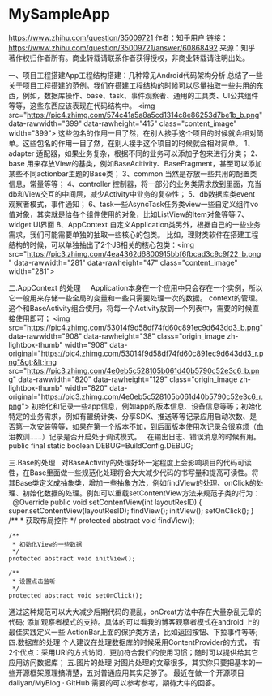 # MySampleApp

https://www.zhihu.com/question/35009721
作者：知乎用户
链接：https://www.zhihu.com/question/35009721/answer/60868492
来源：知乎
著作权归作者所有。商业转载请联系作者获得授权，非商业转载请注明出处。


一、项目工程搭建App工程结构搭建：几种常见Android代码架构分析 总结了一些关于项目工程搭建的范例。我们在搭建工程结构的时候可以尽量抽取一些共用的东西，例如，数据库操作、base、task、事件观察者、通用的工具类、UI公共组件等等，这些东西应该表现在代码结构中。
&lt;img src="https://pic4.zhimg.com/574c41a5a8a5cd1314c8e86253d7be1b_b.png" data-rawwidth="399" data-rawheight="415" class="content_image" width="399"&gt;
这些包名的作用一目了然，在别人接手这个项目的时候就会相对简单。这些包名的作用一目了然，在别人接手这个项目的时候就会相对简单。
1、adapter 适配器，如果业务复杂，根据不同的业务可以添加子包来进行分类；
2、base 用来存放View的基类，例如BaseAcitivity、BaseFragment，甚至可以添加某些不同actionbar主题的Base类；
3、common 当然是存放一些共用的配置类信息，常量等等；
4、controller 控制器，将一部分的业务类需求放到里面，充当db和View交互的中间层，减少Activity中业务的复杂性；
5、db数据库类event 观察者模式，事件通知；
6、task一些AsyncTask任务类view一些自定义组件vo 值对象，其实就是给各个组件使用的对象，比如ListView的Item对象等等
7、widget UI界面
8、AppContext 自定义Application类另外，根据自己的一些业务需求，我们可能需要单独的抽取一些核心的包类。
比如，理财类软件在搭建工程结构的时候，可以单独抽出了2个JS相关的核心包类：&lt;img src="https://pic3.zhimg.com/4ea4362d6800915bbf6fbcad3c9c9f22_b.png" data-rawwidth="281" data-rawheight="47" class="content_image" width="281"&gt;


二.AppContext 的处理    
Application本身在一个应用中只会存在一个实例，所以它一般用来存储一些全局的变量和一些只需要处理一次的数据。
context的管理。这个和BaseActivity组合使用，将每一个Activity放到一个列表中，需要的时候直接使用即可；
&lt;img src="https://pic4.zhimg.com/53014f9d58df74fd60c891ec9d643dd3_b.png" data-rawwidth="908" data-rawheight="38" class="origin_image zh-lightbox-thumb" width="908" data-original="https://pic4.zhimg.com/53014f9d58df74fd60c891ec9d643dd3_r.png"&gt;&lt;img src="https://pic3.zhimg.com/4e0eb5c528105b061d40b5790c52e3c6_b.png" data-rawwidth="820" data-rawheight="129" class="origin_image zh-lightbox-thumb" width="820" data-original="https://pic3.zhimg.com/4e0eb5c528105b061d40b5790c52e3c6_r.png"&gt;
初始化和记录一些app信息，例如app的版本信息、设备信息等等；初始化特定的业务需求，例如有盟统计类、分享SDK、推送等等记录应用启动次数、是否第一次安装等等，如果在第一个版本不加，到后面版本使用次记录会很麻烦（血泪教训……）记录是否开启处于调试模式。   在输出日志、错误消息的时候有用。
public final static boolean DEBUG=BuildConfig.DEBUG;


三.Base的处理    对BaseActivity的处理好坏一定程度上会影响项目的代码可读性，在Base里面做一些规范化处理将会大大减少代码的书写量和提高可读性。将其Base类定义成抽象类，增加一些抽象方法，例如findView的处理、onClick的处理、初始化数据的处理。例如可以重载setContentView方法来规范子类的行为：    @Override
    public void setContentView(int layoutResID) {
        super.setContentView(layoutResID);
        findView();
        initView();
        setOnClick();
    }
   /**
     * 获取布局控件
     */
    protected abstract void findView();

    /**
     * 初始化View的一些数据
     */
    protected abstract void initView();

    /**
     * 设置点击监听
     */
    protected abstract void setOnClick();
通过这种规范可以大大减少后期代码的混乱，onCreat方法中存在大量杂乱无章的代码;
添加观察者模式的支持。具体的可以看我的博客观察者模式在android 上的最佳实践定义一些
ActionBar上面的保护类方法，比如返回按钮、下拉事件等等;
四.数据库的处理 个人建议在处理数据库的时候采用ContentProvider的方式，
有2个优点：采用URI的方式访问，更加符合我们的使用习惯；随时可以提供给其它应用访问数据库；
五.图片的处理
 对图片处理的文章很多，其实你只要把基本的一些开源框架原理搞清楚，五对普通应用其实足够了。
最近在做一个开源项目daliyan/MyBlog · GitHub 需要的可以参考参考，期待大牛的回答。



